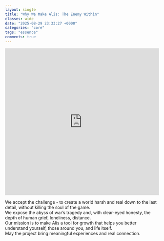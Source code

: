 ```yaml
---
layout: single
title: "Why We Make Alis: The Enemy Within"
classes: wide
date: "2025-08-29 23:33:27 +0000"
categories: "core"
tags: "essence"
comments: true
---
```


<iframe 
  src="https://drive.google.com/file/d/11f4PuKVRqybPOaw_ACbwrEmWthHtnG0U/preview" 
  style="width:100%; max-width:640px; height:480px; border:none;" 
  allow="autoplay">
</iframe>

We accept the challenge - to create a world harsh and real down to the last detail, without killing the soul of the game.  
We expose the abyss of war’s tragedy and, with clear-eyed honesty, the depth of human grief, loneliness, distance.  
Our mission is to make Alis a tool for growth that helps you better understand yourself, those around you, and life itself.  
May the project bring meaningful experiences and real connection.
